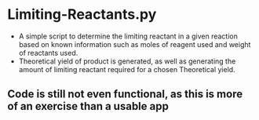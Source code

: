 # Limiting-Reactants.py

 -  A simple script to determine the limiting reactant in a given reaction based on known information such as moles of reagent used and weight of reactants used.
 -  Theoretical yield of product is generated, as well as generating the amount of limiting reactant required for a chosen Theoretical yield.

## Code is still not even functional, as this is more of an exercise than a usable app
